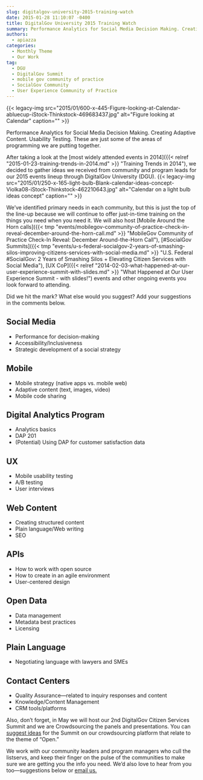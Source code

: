 ```yaml
---
slug: digitalgov-university-2015-training-watch
date: 2015-01-28 11:10:07 -0400
title: DigitalGov University 2015 Training Watch
summary: Performance Analytics for Social Media Decision Making. Creating Adaptive Content. Usability Testing. These are just some of the areas of programming we are putting together. After taking a look at the most widely attended events in 2014, we decided to gather ideas we received from community and program leads for our 2015 events lineup through
authors:
  - apiazza
categories:
  - Monthly Theme
  - Our Work
tag:
  - DGU
  - DigitalGov Summit
  - mobile gov community of practice
  - SocialGov Community
  - User Experience Community of Practice
---
```


{{< legacy-img src="2015/01/600-x-445-Figure-looking-at-Calendar-abluecup-iStock-Thinkstock-469683437.jpg" alt="Figure looking at Calendar" caption="" >}} 

Performance Analytics for Social Media Decision Making. Creating Adaptive Content. Usability Testing. These are just some of the areas of programming we are putting together.

After taking a look at the [most widely attended events in 2014]({{< relref "2015-01-23-training-trends-in-2014.md" >}} "Training Trends in 2014"), we decided to gather ideas we received from community and program leads for our 2015 events lineup through DigitalGov University (DGU). {{< legacy-img src="2015/01/250-x-165-light-bulb-Blank-calendar-ideas-concept-Violka08-iStock-Thinkstock-462210643.jpg" alt="Calendar on a light bulb ideas concept" caption="" >}} 

We&#8217;ve identified primary needs in each community, but this is just the top of the line-up because we will continue to offer just-in-time training on the things you need when you need it. We will also host [Mobile Around the Horn calls]({{< tmp "events/mobilegov-community-of-practice-check-in-reveal-december-around-the-horn-call.md" >}} "MobileGov Community of Practice Check-In Reveal: December Around-the-Horn Call"), [#SocialGov Summits]({{< tmp "events/u-s-federal-socialgov-2-years-of-smashing-silos-improving-citizens-services-with-social-media.md" >}} "U.S. Federal #SocialGov: 2 Years of Smashing Silos + Elevating Citizen Services with Social Media"), [UX CoP]({{< relref "2014-02-03-what-happened-at-our-user-experience-summit-with-slides.md" >}} "What Happened at Our User Experience Summit - with slides!") events and other ongoing events you look forward to attending.

Did we hit the mark? What else would you suggest? Add your suggestions in the comments below.

## Social Media

  * Performance for decision-making
  * Accessibility/Inclusiveness
  * Strategic development of a social strategy

## Mobile

  * Mobile strategy (native apps vs. mobile web)
  * Adaptive content (text, images, video)
  * Mobile code sharing

## Digital Analytics Program

  * Analytics basics
  * DAP 201
  * (Potential) Using DAP for customer satisfaction data

## UX

  * Mobile usability testing
  * A/B testing
  * User interviews

## Web Content

  * Creating structured content
  * Plain language/Web writing
  * SEO

## APIs

  * How to work with open source
  * How to create in an agile environment
  * User-centered design

## Open Data

  * Data management
  * Metadata best practices
  * Licensing

## Plain Language

  * Negotiating language with lawyers and SMEs

## Contact Centers

  * Quality Assurance—related to inquiry responses and content
  * Knowledge/Content Management
  * CRM tools/platforms

Also, don’t forget, in May we will host our 2nd DigitalGov Citizen Services Summit and we are Crowdsourcing the panels and presentations. You can [suggest ideas](https://crowdhall.com/h/299/) for the Summit on our crowdsourcing platform that relate to the theme of &#8220;Open.&#8221;

We work with our community leaders and program managers who cull the listservs, and keep their finger on the pulse of the communities to make sure we are getting you the info you need. We’d also love to hear from you too—suggestions below or [email us.](mailto:digitalgovu@gsa.gov)